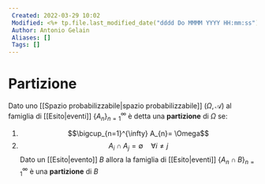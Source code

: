 ```yaml
---
 Created: 2022-03-29 10:02
 Modified: <%+ tp.file.last_modified_date("dddd Do MMMM YYYY HH:mm:ss") %>
 Author: Antonio Gelain
 Aliases: []
 Tags: []
---
```


# Partizione
Dato uno [[Spazio probabilizzabile|spazio probabilizzabile]] $(\Omega, \mathcal{A})$ al famiglia di [[Esito|eventi]] $\{ A_n \}_{n=1}^\infty$ è detta una **partizione** di $\Omega$ se:
1. $$\bigcup_{n=1}^{\infty} A_{n}= \Omega$$
2. $$A_{i} \cap A_{j} = \emptyset\ \ \ \ \forall i \neq j$$
Dato un [[Esito|evento]] $B$ allora la famiglia di [[Esito|eventi]] $\{ A_{n} \cap B \}_{n=1}^\infty$ è una **partizione** di $B$